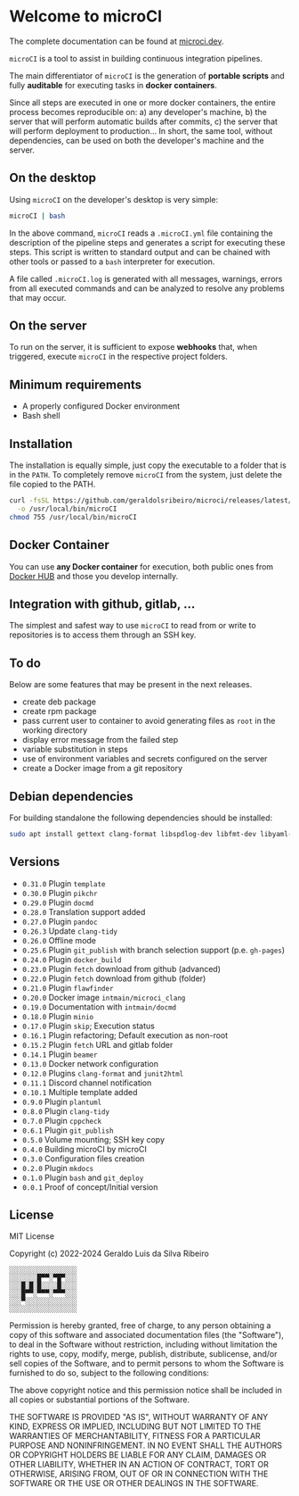 # Welcome to microCI

The complete documentation can be found at [microci.dev](https://microci.dev).

`microCI` is a tool to assist in building continuous integration pipelines.

The main differentiator of `microCI` is the generation of **portable scripts**
and fully **auditable** for executing tasks in **docker containers**.

Since all steps are executed in one or more docker containers, the entire
process becomes reproducible on: a) any developer's machine, b) the server that
will perform automatic builds after commits, c) the server that will perform
deployment to production... In short, the same tool, without dependencies, can
be used on both the developer's machine and the server.

## On the desktop

Using `microCI` on the developer's desktop is very simple:

```bash
microCI | bash
```

In the above command, `microCI` reads a `.microCI.yml` file containing the
description of the pipeline steps and generates a script for executing these
steps. This script is written to standard output and can be chained with other
tools or passed to a `bash` interpreter for execution.

A file called `.microCI.log` is generated with all messages, warnings, errors
from all executed commands and can be analyzed to resolve any problems that may
occur.

## On the server

To run on the server, it is sufficient to expose **webhooks** that, when
triggered, execute `microCI` in the respective project folders.

## Minimum requirements

* A properly configured Docker environment
* Bash shell

## Installation

The installation is equally simple, just copy the executable to a folder that
is in the `PATH`. To completely remove `microCI` from the system, just delete
the file copied to the PATH.

```bash
curl -fsSL https://github.com/geraldolsribeiro/microci/releases/latest/download/microCI \
  -o /usr/local/bin/microCI
chmod 755 /usr/local/bin/microCI
```

## Docker Container

You can use **any Docker container** for execution, both public ones from
[Docker HUB](https://hub.docker.com/) and those you develop internally.

## Integration with github, gitlab, ...

The simplest and safest way to use `microCI` to read from or write to
repositories is to access them through an SSH key.

## To do

Below are some features that may be present in the next releases.

* create deb package
* create rpm package
* pass current user to container to avoid generating files as `root` in the working directory
* display error message from the failed step
* variable substitution in steps
* use of environment variables and secrets configured on the server
* create a Docker image from a git repository

## Debian dependencies

For building standalone the following dependencies should be installed:

```bash
sudo apt install gettext clang-format libspdlog-dev libfmt-dev libyaml-cpp-dev libssl-dev libcrypto++-dev
```

## Versions

* `0.31.0` Plugin `template`
* `0.30.0` Plugin `pikchr`
* `0.29.0` Plugin `docmd`
* `0.28.0` Translation support added
* `0.27.0` Plugin `pandoc`
* `0.26.3` Update `clang-tidy`
* `0.26.0` Offline mode
* `0.25.6` Plugin `git_publish` with branch selection support (p.e. `gh-pages`)
* `0.24.0` Plugin `docker_build`
* `0.23.0` Plugin `fetch` download from github (advanced)
* `0.22.0` Plugin `fetch` download from github (folder)
* `0.21.0` Plugin `flawfinder`
* `0.20.0` Docker image `intmain/microci_clang`
* `0.19.0` Documentation with `intmain/docmd`
* `0.18.0` Plugin `minio`
* `0.17.0` Plugin `skip`; Execution status
* `0.16.1` Plugin refactoring; Default execution as non-root
* `0.15.2` Plugin `fetch` URL and gitlab folder
* `0.14.1` Plugin `beamer`
* `0.13.0` Docker network configuration
* `0.12.0` Plugins `clang-format` and `junit2html`
* `0.11.1` Discord channel notification
* `0.10.1` Multiple template added
* `0.9.0` Plugin `plantuml`
* `0.8.0` Plugin `clang-tidy`
* `0.7.0` Plugin `cppcheck`
* `0.6.1` Plugin `git_publish`
* `0.5.0` Volume mounting; SSH key copy
* `0.4.0` Building microCI by microCI
* `0.3.0` Configuration files creation
* `0.2.0` Plugin `mkdocs`
* `0.1.0` Plugin `bash` and `git_deploy`
* `0.0.1` Proof of concept/Initial version

## License

MIT License

Copyright (c) 2022-2024 Geraldo Luis da Silva Ribeiro

```
░░░░░░░░░░░░░░░░░
░░░░░░░█▀▀░▀█▀░░░
░░░█░█░█░░░░█░░░░
░░░█▀▀░▀▀▀░▀▀▀░░░
░░░▀░░░░░░░░░░░░░
░░░░░░░░░░░░░░░░░
```

Permission is hereby granted, free of charge, to any person obtaining a copy
of this software and associated documentation files (the "Software"), to deal
in the Software without restriction, including without limitation the rights
to use, copy, modify, merge, publish, distribute, sublicense, and/or sell
copies of the Software, and to permit persons to whom the Software is
furnished to do so, subject to the following conditions:

The above copyright notice and this permission notice shall be included in
all copies or substantial portions of the Software.

THE SOFTWARE IS PROVIDED "AS IS", WITHOUT WARRANTY OF ANY KIND, EXPRESS OR
IMPLIED, INCLUDING BUT NOT LIMITED TO THE WARRANTIES OF MERCHANTABILITY,
FITNESS FOR A PARTICULAR PURPOSE AND NONINFRINGEMENT. IN NO EVENT SHALL THE
AUTHORS OR COPYRIGHT HOLDERS BE LIABLE FOR ANY CLAIM, DAMAGES OR OTHER
LIABILITY, WHETHER IN AN ACTION OF CONTRACT, TORT OR OTHERWISE, ARISING FROM,
OUT OF OR IN CONNECTION WITH THE SOFTWARE OR THE USE OR OTHER DEALINGS IN THE
SOFTWARE.
 
